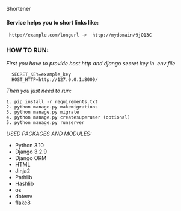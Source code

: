 Shortener

#### Service helps you to short links like:
    
     http://example.com/longurl ->  http://mydomain/9jO13C

### HOW TO RUN:

*First you have to provide host http and django secret key in .env file*

      SECRET_KEY=example_key
      HOST_HTTP=http://127.0.0.1:8000/

*Then you just need to run:*
    
    1. pip install -r requirements.txt
    2. python manage.py makemigrations
    3. python manage.py migrate
    4. python manage.py createsuperuser (optional)
    5. python manage.py runserver
    

*USED PACKAGES AND MODULES:*

- Python 3.10
- Django 3.2.9
- Django ORM
- HTML
- Jinja2
- Pathlib
- Hashlib
- os
- dotenv
- flake8